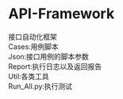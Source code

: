 # API-Framework
接口自动化框架  
Cases:用例脚本  
Json:接口用例的脚本参数  
Report:执行日志以及返回报告  
Util:各类工具  
Run_All.py:执行测试  

